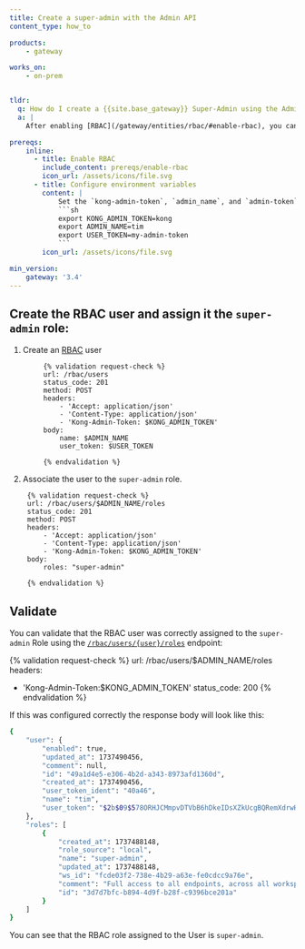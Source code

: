```yaml
---
title: Create a super-admin with the Admin API
content_type: how_to

products:
    - gateway

works_on:
    - on-prem


tldr: 
  q: How do I create a {{site.base_gateway}} Super-Admin using the Admin API
  a: |
    After enabling [RBAC](/gateway/entities/rbac/#enable-rbac), you can create a Super-Admin user by issuing a `POST` request to the [`/rbac/users/`](/api/gateway/admin-ee/#/operations/post-rbac-users) endpoint. Then associate the user to the `super-admin` role.

prereqs:
    inline:
      - title: Enable RBAC
        include_content: prereqs/enable-rbac
        icon_url: /assets/icons/file.svg
      - title: Configure environment variables
        content: |
            Set the `kong-admin-token`, `admin_name`, and `admin-token`, for example: 
            ```sh
            export KONG_ADMIN_TOKEN=kong
            export ADMIN_NAME=tim
            export USER_TOKEN=my-admin-token
            ```
        icon_url: /assets/icons/file.svg

min_version:
    gateway: '3.4'
---
```



## Create the RBAC user and assign it the `super-admin` role: 

1. Create an [RBAC](/gateway/entities/rbac/) user

            {% validation request-check %}
            url: /rbac/users
            status_code: 201
            method: POST
            headers:
                - 'Accept: application/json'
                - 'Content-Type: application/json'
                - 'Kong-Admin-Token: $KONG_ADMIN_TOKEN'
            body:
                name: $ADMIN_NAME
                user_token: $USER_TOKEN

            {% endvalidation %}
2. Associate the user to the `super-admin` role.
        

            
        {% validation request-check %}
        url: /rbac/users/$ADMIN_NAME/roles
        status_code: 201
        method: POST
        headers:
            - 'Accept: application/json'
            - 'Content-Type: application/json'
            - 'Kong-Admin-Token: $KONG_ADMIN_TOKEN'
        body:
            roles: "super-admin"

        {% endvalidation %}

## Validate

You can validate that the RBAC user was correctly assigned to the `super-admin` Role using the [`/rbac/users/{user}/roles`](/api/gateway/admin-ee/#/operations/get-rbac-users-name_or_id-roles) endpoint: 

{% validation request-check %}
url: /rbac/users/$ADMIN_NAME/roles
headers:
  - 'Kong-Admin-Token:$KONG_ADMIN_TOKEN'
status_code: 200
{% endvalidation %}

If this was configured correctly the response body will look like this: 

```sh
{
	"user": {
		"enabled": true,
		"updated_at": 1737490456,
		"comment": null,
		"id": "49a1d4e5-e306-4b2d-a343-8973afd1360d",
		"created_at": 1737490456,
		"user_token_ident": "40a46",
		"name": "tim",
		"user_token": "$2b$09$578ORHJCMmpvDTVbB6hDkeIDsXZkUcgBQRemXdrwH2ex8IYBKWSE."
	},
	"roles": [
		{
			"created_at": 1737488148,
			"role_source": "local",
			"name": "super-admin",
			"updated_at": 1737488148,
			"ws_id": "fcde03f2-738e-4b29-a63e-fe0cdcc9a76e",
			"comment": "Full access to all endpoints, across all workspaces",
			"id": "3d7d7bfc-b894-4d9f-b28f-c9396bce201a"
		}
	]
}
```
You can see that the RBAC role assigned to the User is `super-admin`.